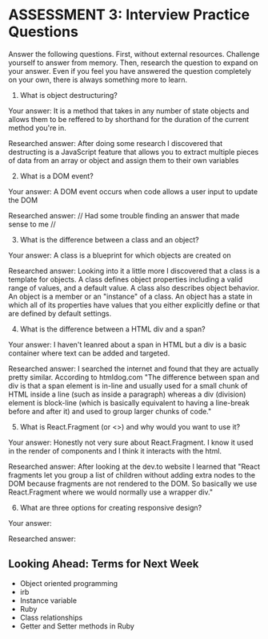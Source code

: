 # ASSESSMENT 3: Interview Practice Questions

Answer the following questions. First, without external resources. Challenge yourself to answer from memory. Then, research the question to expand on your answer. Even if you feel you have answered the question completely on your own, there is always something more to learn.

1. What is object destructuring?

  Your answer: It is a method that takes in any number of state objects and allows them to be reffered to by shorthand for the duration of the current method you're in.

  Researched answer: After doing some research I discovered that destructing is a JavaScript feature that allows you to extract multiple pieces of data from an array or object and assign them to their own variables



2. What is a DOM event?

  Your answer: A DOM event occurs when code allows a user input to update the DOM

  Researched answer: // Had some trouble finding an answer that made sense to me //



3. What is the difference between a class and an object?

  Your answer: A class is a blueprint for which objects are created on

  Researched answer: Looking into it a little more I discovered that a class is a template for objects. A class defines object properties including a valid range of values, and a default value. A class also describes object behavior. An object is a member or an "instance" of a class. An object has a state in which all of its properties have values that you either explicitly define or that are defined by default settings.



4. What is the difference between a HTML div and a span?

  Your answer: I haven't leanred about a span in HTML but a div is a basic container where text can be added and targeted. 

  Researched answer: I searched the internet and found that they are actually pretty similar. According to htmldog.com "The difference between span and div is that a span element is in-line and usually used for a small chunk of HTML inside a line (such as inside a paragraph) whereas a div (division) element is block-line (which is basically equivalent to having a line-break before and after it) and used to group larger chunks of code."



5. What is React.Fragment (or <>) and why would you want to use it?

  Your answer: Honestly not very sure about React.Fragment. I know it used in the render of components and I think it interacts with the html. 

  Researched answer: After looking at the dev.to website I learned that "React fragments let you group a list of children without adding extra nodes to the DOM because fragments are not rendered to the DOM. So basically we use React.Fragment where we would normally use a wrapper div."



6. What are three options for creating responsive design?

  Your answer: 

  Researched answer:



## Looking Ahead: Terms for Next Week
- Object oriented programming
- irb
- Instance variable
- Ruby
- Class relationships
- Getter and Setter methods in Ruby
